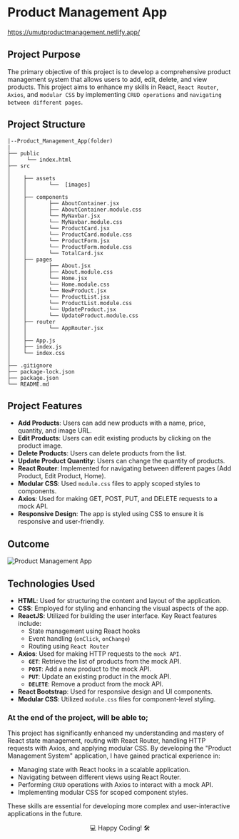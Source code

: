 # Product Management App

[https://umutproductmanagement.netlify.app/
](https://oss-p4-react-22000236.netlify.app/)
## Project Purpose

The primary objective of this project is to develop a comprehensive product management system that allows users to add, edit, delete, and view products. This project aims to enhance my skills in React, `React Router`, `Axios`, and `modular CSS` by implementing `CRUD operations` and `navigating between different pages`.

## Project Structure

```
|--Product_Management_App(folder)
|
├── public
│     └── index.html
├── src
│    
│    ├── assets
│    │       └──  [images] 
│    │
│    ├── components
│    │       ├── AboutContainer.jsx
│    │       ├── AboutContainer.module.css
│    │       └── MyNavbar.jsx
│    │       └── MyNavbar.module.css
│    │       └── ProductCard.jsx
│    │       └── ProductCard.module.css
│    │       └── ProductForm.jsx
│    │       └── ProductForm.module.css
│    │       └── TotalCard.jsx
│    ├── pages
│    │       ├── About.jsx
│    │       ├── About.module.css
│    │       └── Home.jsx
│    │       └── Home.module.css
│    │       └── NewProduct.jsx
│    │       └── ProductList.jsx
│    │       └── ProductList.module.css
│    │       └── UpdateProduct.jsx
│    │       └── UpdateProduct.module.css
│    ├── router
│    │       └── AppRouter.jsx
│    │       
│    ├── App.js
│    ├── index.js
│    └── index.css
│
├── .gitignore
├── package-lock.json
├── package.json
└── README.md
```


## Project Features

- **Add Products**: Users can add new products with a name, price, quantity, and image URL.
- **Edit Products**: Users can edit existing products by clicking on the product image.
- **Delete Products**: Users can delete products from the list.
- **Update Product Quantity**: Users can change the quantity of products.
- **React Router**: Implemented for navigating between different pages (Add Product, Edit Product, Home).
- **Modular CSS**: Used `module.css` files to apply scoped styles to components.
- **Axios**: Used for making GET, POST, PUT, and DELETE requests to a mock API.
- **Responsive Design**: The app is styled using CSS to ensure it is responsive and user-friendly.

## Outcome

![Product Management App](https://github.com/user-attachments/assets/228a8734-fff7-4eee-b5cf-6a6a06e4006e)




## Technologies Used
- **HTML**: Used for structuring the content and layout of the application.
- **CSS**: Employed for styling and enhancing the visual aspects of the app.
- **ReactJS**: Utilized for building the user interface. Key React features include:
  - State management using React hooks
  - Event handling (`onClick`, `onChange`)
  - Routing using `React Router`
- **Axios**: Used for making HTTP requests to the `mock API`.
  - **`GET`**: Retrieve the list of products from the mock API.
  - **`POST`**: Add a new product to the mock API.
  - **`PUT`**: Update an existing product in the mock API.
  - **`DELETE`**: Remove a product from the mock API.
- **React Bootstrap**: Used for responsive design and UI components.
- **Modular CSS**: Utilized `module.css` files for component-level styling.


 

### At the end of the project, will be able to;

This project has significantly enhanced my understanding and mastery of React state management, routing with React Router, handling HTTP requests with Axios, and applying modular CSS. By developing the "Product Management System" application, I have gained practical experience in:

- Managing state with React hooks in a scalable application.
- Navigating between different views using React Router.
- Performing `CRUD` operations with Axios to interact with a mock API.
- Implementing modular CSS for scoped component styles.

These skills are essential for developing more complex and user-interactive applications in the future.

<p align="center"> 💻 Happy Coding! 🛠️ </p>

